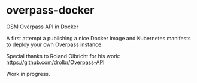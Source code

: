 # overpass-docker
OSM Overpass API in Docker

A first attempt a publishing a nice Docker image and Kubernetes manifests to deploy your own Overpass instance.

Special thanks to Roland Olbricht for his work: https://github.com/drolbr/Overpass-API

Work in progress.
